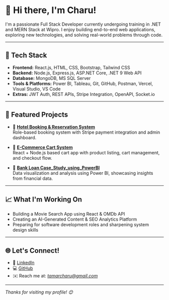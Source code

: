 # 👋 Hi there, I'm Charu!

I'm a passionate Full Stack Developer currently undergoing training in .NET and MERN Stack at Wipro. I enjoy building end-to-end web applications, exploring new technologies, and solving real-world problems through code.

---

## 🚀 Tech Stack
- **Frontend:** React.js, HTML, CSS, Bootstrap, Tailwind CSS
- **Backend:** Node.js, Express.js, ASP.NET Core, .NET 9 Web API
- **Database:** MongoDB, MS SQL Server
- **Tools & Platforms:** Power BI, Tableau, Git, GitHub, Postman, Vercel, Visual Studio, VS Code
- **Extras:** JWT Auth, REST APIs, Stripe Integration, OpenAPI, Socket.io

---

## 📌 Featured Projects
- 🔹 **[Hotel Booking & Reservation System](https://github.com/CharuTamar/Wipro_Capstone_Project-Hotel-Reservation-System)**  
  Role-based booking system with Stripe payment integration and admin dashboard.

- 🔹 **[E-Commerce Cart System](https://github.com/CharuTamar/Wipro-Assignments-Milestones/tree/master/Milestone%201-E-Cart%20System%20by%20Charu%20Tamar)**  
  React + Node.js based cart app with product listing, cart management, and checkout flow.

- 🔹 **[Bank Loan Case_Study_using_PowerBI](https://github.com/CharuTamar/Bank-Loan-Case-study)**  
  Data visualization and analysis using Power BI, showcasing insights from financial data.

---

## 📈 What I'm Working On
- Building a Movie Search App using React & OMDb API  
- Creating an AI-Generated Content & SEO Analytics Platform  
- Preparing for software development roles and sharpening system design skills

---

## 🌐 Let's Connect!
- 💼 [LinkedIn](https://www.linkedin.com/in/charu-tamar/)  
- 💻 [GitHub](https://github.com/CharuTamar)  
- ✉️ Reach me at: *tamarcharu@gmail.com*  

---

*Thanks for visiting my profile! 😊*
